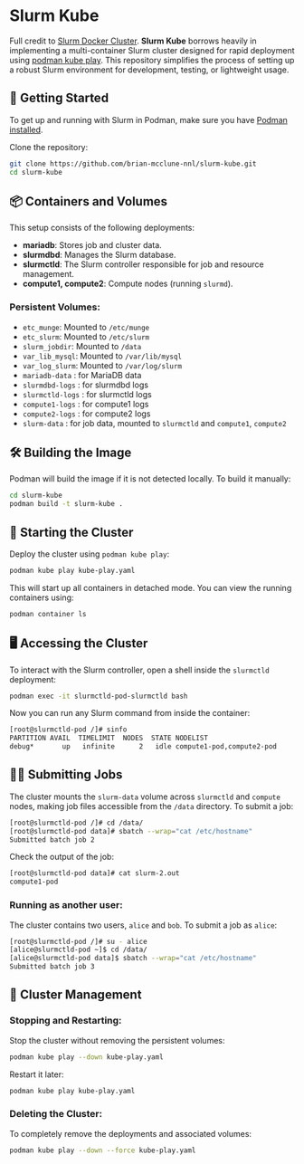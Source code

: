 # Slurm Kube

Full credit to
[Slurm Docker Cluster](https://github.com/giovtorres/slurm-docker-cluster).
**Slurm Kube** borrows heavily in implementing a multi-container Slurm cluster
designed for rapid deployment using
[podman kube play](https://docs.podman.io/en/latest/markdown/podman-kube-play.1.html).
This repository simplifies the process of setting up a robust Slurm environment for
development, testing, or lightweight usage.

## 🏁 Getting Started

To get up and running with Slurm in Podman, make sure you have
[Podman installed](https://podman.io/docs/installation).

Clone the repository:

```bash
git clone https://github.com/brian-mcclune-nnl/slurm-kube.git
cd slurm-kube
```

## 📦 Containers and Volumes

This setup consists of the following deployments:

- **mariadb**: Stores job and cluster data.
- **slurmdbd**: Manages the Slurm database.
- **slurmctld**: The Slurm controller responsible for job and resource management.
- **compute1, compute2**: Compute nodes (running `slurmd`).

### Persistent Volumes:

- `etc_munge`: Mounted to `/etc/munge`
- `etc_slurm`: Mounted to `/etc/slurm`
- `slurm_jobdir`: Mounted to `/data`
- `var_lib_mysql`: Mounted to `/var/lib/mysql`
- `var_log_slurm`: Mounted to `/var/log/slurm`
- `mariadb-data` : for MariaDB data
- `slurmdbd-logs` : for slurmdbd logs
- `slurmctld-logs` : for slurmctld logs
- `compute1-logs` : for compute1 logs
- `compute2-logs` : for compute2 logs
- `slurm-data` : for job data, mounted to `slurmctld` and `compute1`, `compute2`

## 🛠️  Building the Image

Podman will build the image if it is not detected locally. To build it manually:

```sh
cd slurm-kube
podman build -t slurm-kube .
```

## 🚀 Starting the Cluster

Deploy the cluster using `podman kube play`:

```sh
podman kube play kube-play.yaml
```

This will start up all containers in detached mode. You can view the running
containers using:

```sh
podman container ls
```

## 🖥️  Accessing the Cluster

To interact with the Slurm controller, open a shell inside the `slurmctld`
deployment:

```sh
podman exec -it slurmctld-pod-slurmctld bash
```

Now you can run any Slurm command from inside the container:

```sh
[root@slurmctld-pod /]# sinfo
PARTITION AVAIL  TIMELIMIT  NODES  STATE NODELIST
debug*       up   infinite      2   idle compute1-pod,compute2-pod
```

## 🧑‍💻 Submitting Jobs

The cluster mounts the `slurm-data` volume across `slurmctld` and `compute`
nodes, making job files accessible from the `/data` directory. To submit a job:

```sh
[root@slurmctld-pod /]# cd /data/
[root@slurmctld-pod data]# sbatch --wrap="cat /etc/hostname"
Submitted batch job 2
```

Check the output of the job:

```sh
[root@slurmctld-pod data]# cat slurm-2.out
compute1-pod
```

### Running as another user:

The cluster contains two users, `alice` and `bob`. To submit a job as `alice`:

```sh
[root@slurmctld-pod /]# su - alice
[alice@slurmctld-pod ~]$ cd /data/
[alice@slurmctld-pod data]$ sbatch --wrap="cat /etc/hostname"
Submitted batch job 3
```

## 🔄 Cluster Management

### Stopping and Restarting:

Stop the cluster without removing the persistent volumes:

```sh
podman kube play --down kube-play.yaml
```

Restart it later:

```sh
podman kube play kube-play.yaml
```

### Deleting the Cluster:

To completely remove the deployments and associated volumes:

```sh
podman kube play --down --force kube-play.yaml
```
